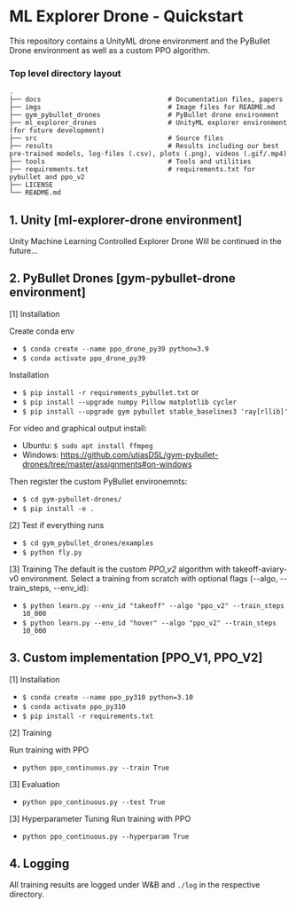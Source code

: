 # ML Explorer Drone - Quickstart

This repository contains a UnityML drone environment and the PyBullet Drone environment as well as a custom PPO algorithm.

### Top level directory layout
```
.
├── docs                                # Documentation files, papers
├── imgs                                # Image files for README.md
├── gym_pybullet_drones                 # PyBullet drone environment
├── ml_explorer_drones                  # UnityML explorer environment (for future development)
├── src                                 # Source files 
├── results                             # Results including our best pre-trained models, log-files (.csv), plots (.png), videos (.gif/.mp4)
├── tools                               # Tools and utilities
├── requirements.txt                    # requirements.txt for pybullet and ppo_v2
├── LICENSE
└── README.md
```

## 1. Unity [ml-explorer-drone environment]
Unity Machine Learning Controlled Explorer Drone
Will be continued in the future...

## 2. PyBullet Drones [gym-pybullet-drone environment]

[1] Installation

Create conda env
- ```$ conda create --name ppo_drone_py39 python=3.9```
- ```$ conda activate ppo_drone_py39```

Installation
- ```$ pip install -r requirements_pybullet.txt```
or 
- ```$ pip install --upgrade numpy Pillow matplotlib cycler```
- ```$ pip install --upgrade gym pybullet stable_baselines3 'ray[rllib]'```

For video and graphical output install:
- Ubuntu: ```$ sudo apt install ffmpeg```
- Windows: https://github.com/utiasDSL/gym-pybullet-drones/tree/master/assignments#on-windows

Then register the custom PyBullet environemnts:
- ```$ cd gym-pybullet-drones/```
- ```$ pip install -e .```

[2] Test if everything runs
- ```$ cd gym_pybullet_drones/examples```
- ```$ python fly.py```

[3] Training
The default is the custom _PPO_v2_ algorithm with takeoff-aviary-v0 environment.
Select a training from scratch with optional flags (--algo, --train_steps, --env_id):

- ```$ python learn.py --env_id "takeoff" --algo "ppo_v2" --train_steps 10_000```
- ```$ python learn.py --env_id "hover" --algo "ppo_v2" --train_steps 10_000```


## 3. Custom implementation [PPO_V1, PPO_V2]

[1] Installation

- ```$ conda create --name ppo_py310 python=3.10```
- ```$ conda activate ppo_py310```
- ```$ pip install -r requirements.txt```

[2] Training

Run training with PPO
- ```python ppo_continuous.py --train True```

[3] Evaluation
- ```python ppo_continuous.py --test True```

[3] Hyperparameter Tuning
Run training with PPO
- ```python ppo_continuous.py --hyperparam True```

## 4. Logging
All training results are logged under W&B and ```./log``` in the respective directory.
